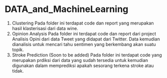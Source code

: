 # DATA_and_MachineLearning

1. Clustering
    Pada folder ini terdapat code dan report yang merupakan hasil klasterisasi dari data wine.   
2. Opinion Analysis 
    Pada folder ini terdapat code dan report dari project Analisis Opini dari data Tweet yang didapat dari Twitter. Data kemudian dianalisis untuk mencari tahu sentimen yang berkembang akan suatu topik.
3. Stroke Prediction (Soon to be added)
   Pada folder ini terdapat code yang merupakan prdiksi dari data yang sudah tersedia untuk kemudian digunakan dalam memprediksi apakah sesorang terkena stroke atau tidak.
